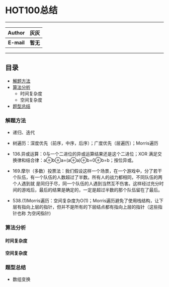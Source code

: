 HOT100总结
=========

****
	
| Author      | 灰灰 |
| :---------: | :-----:|
| **E-mail**  | **暂无** |

****

## 目录
* [解题方法](#解题方法)
* [算法分析](#算法分析)
    * 时间复杂度
    * 空间复杂度
* [题型总结](#题型总结)

### 解题方法
* 递归、迭代
     
* 树遍历：深度优先（前序，中序，后序）；广度优先（层遍历）；Morris遍历

* 136.异或运算：0与一个二进位的异或运算结果还是这个二进位；XOR 满足交换律和结合律：a⊕b⊕a=(a⊕a)⊕b=0⊕b=b；按位异或。
     
* 169.摩尔（多数）投票法：我们假设这样一个场景，在一个游戏中，分了若干个队伍，有一个队伍的人数超过了半数。所有人的战力都相同，不同队伍的两个人遇到就          是同归于尽，同一个队伍的人遇到当然互不伤害。这样经过充分时间的游戏后，最后的结果是确定的，一定是超过半数的那个队伍留在了最后。
     
* 538.(1)Morris遍历：空间复杂度为O(1)；Morris遍历避免了使用栈结构，让下层有指向上层的指针，但并不是所有的下层结点都有指向上层的指针（这些指针也称          为空闲指针)

### 算法分析
#### 时间复杂度
     
#### 空间复杂度


### 题型总结
* 数组变换
